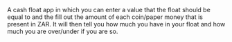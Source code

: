 A cash float app in which you can enter a value that the float should be equal to and the fill out the amount of each coin/paper money that is present in ZAR.
It will then tell you how much you have in your float and how much you are over/under if you are so.
